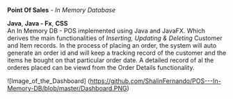 **Point Of Sales** - *In Memory Database*

**Java**, **Java - Fx**, **CSS** <br>
An In Memory DB - POS implemented using Java and JavaFX. Which derives the main functionalities of *Inserting, Updating & Deleting* Customer and Item records. In the process of placing an order, the system will auto generate an order id and will keep a tracking record of the customer and the items he bought on that particular order date. A detailed record of al the orderes placed can be viewd from the Order Details functionality.

![Image_of_the_Dashboard]
(https://github.com/ShalinFernando/POS---In-Memory-DB/blob/master/Dashboard.PNG)




